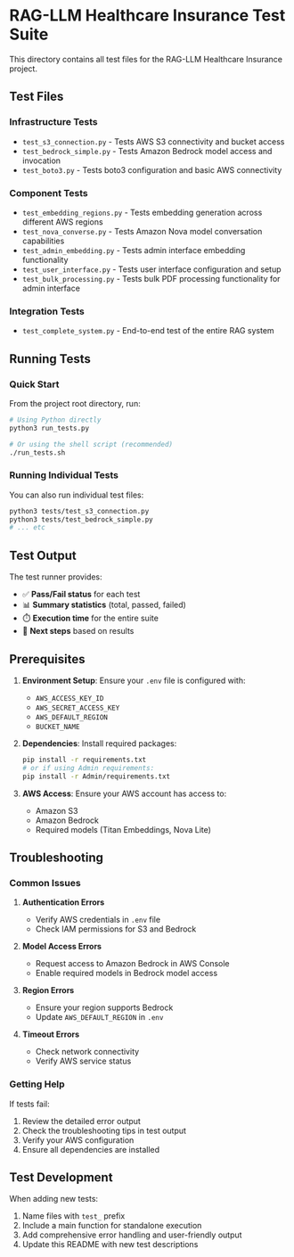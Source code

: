 # RAG-LLM Healthcare Insurance Test Suite

This directory contains all test files for the RAG-LLM Healthcare Insurance project.

## Test Files

### Infrastructure Tests
- `test_s3_connection.py` - Tests AWS S3 connectivity and bucket access
- `test_bedrock_simple.py` - Tests Amazon Bedrock model access and invocation
- `test_boto3.py` - Tests boto3 configuration and basic AWS connectivity

### Component Tests
- `test_embedding_regions.py` - Tests embedding generation across different AWS regions
- `test_nova_converse.py` - Tests Amazon Nova model conversation capabilities
- `test_admin_embedding.py` - Tests admin interface embedding functionality
- `test_user_interface.py` - Tests user interface configuration and setup
- `test_bulk_processing.py` - Tests bulk PDF processing functionality for admin interface

### Integration Tests
- `test_complete_system.py` - End-to-end test of the entire RAG system

## Running Tests

### Quick Start
From the project root directory, run:

```bash
# Using Python directly
python3 run_tests.py

# Or using the shell script (recommended)
./run_tests.sh
```

### Running Individual Tests
You can also run individual test files:

```bash
python3 tests/test_s3_connection.py
python3 tests/test_bedrock_simple.py
# ... etc
```

## Test Output

The test runner provides:
- ✅ **Pass/Fail status** for each test
- 📊 **Summary statistics** (total, passed, failed)
- ⏱️ **Execution time** for the entire suite
- 🔧 **Next steps** based on results

## Prerequisites

1. **Environment Setup**: Ensure your `.env` file is configured with:
   - `AWS_ACCESS_KEY_ID`
   - `AWS_SECRET_ACCESS_KEY`
   - `AWS_DEFAULT_REGION`
   - `BUCKET_NAME`

2. **Dependencies**: Install required packages:
   ```bash
   pip install -r requirements.txt
   # or if using Admin requirements:
   pip install -r Admin/requirements.txt
   ```

3. **AWS Access**: Ensure your AWS account has access to:
   - Amazon S3
   - Amazon Bedrock
   - Required models (Titan Embeddings, Nova Lite)

## Troubleshooting

### Common Issues

1. **Authentication Errors**
   - Verify AWS credentials in `.env` file
   - Check IAM permissions for S3 and Bedrock

2. **Model Access Errors**
   - Request access to Amazon Bedrock in AWS Console
   - Enable required models in Bedrock model access

3. **Region Errors**
   - Ensure your region supports Bedrock
   - Update `AWS_DEFAULT_REGION` in `.env`

4. **Timeout Errors**
   - Check network connectivity
   - Verify AWS service status

### Getting Help

If tests fail:
1. Review the detailed error output
2. Check the troubleshooting tips in test output
3. Verify your AWS configuration
4. Ensure all dependencies are installed

## Test Development

When adding new tests:
1. Name files with `test_` prefix
2. Include a main function for standalone execution
3. Add comprehensive error handling and user-friendly output
4. Update this README with new test descriptions
